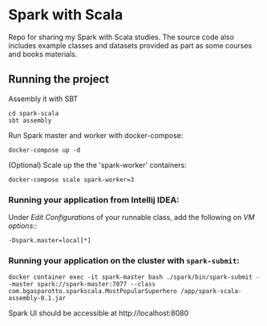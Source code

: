 # Spark with Scala
Repo for sharing my Spark with Scala studies.
The source code also includes example classes and datasets provided as part as some courses and books materials.

## Running the project
Assembly it with SBT
```shell script
cd spark-scala
sbt assembly
```

Run Spark master and worker with docker-compose:
```shell script
docker-compose up -d
```

(Optional) Scale up the the 'spark-worker' containers:
```shell script
docker-compose scale spark-worker=3
```

### Running your application from Intellij IDEA:
Under _Edit Configurations_ of your runnable class, add the following on _VM options:_:
```jvm
-Dspark.master=local[*]
```

### Running your application on the cluster with `spark-submit`:
```shell script
docker container exec -it spark-master bash ./spark/bin/spark-submit --master spark://spark-master:7077 --class com.bgasparotto.sparkscala.MostPopularSuperhero /app/spark-scala-assembly-0.1.jar
```

Spark UI should be accessible at http://localhost:8080
